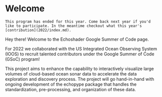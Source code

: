 # Welcome

```{attention}
This program has ended for this year. Come back next year if you'd like to participate. In the meantime checkout what this year's [contribution](2022/index.md).
```

Hey there! Welcome to the Echoshader Google Summer of Code page.

For 2022 we collaborated with the US Integrated Ocean Observing System (IOOS) to recruit talented contributors under the Google Summer of Code (GSoC) program!

This project aims to enhance the capability to interactively visualize large volumes of cloud-based ocean sonar data to accelerate the data exploration and discovery process. The project will go hand-in-hand with ongoing development of the echopype package that handles the standardization, pre-processing, and organization of these data.
